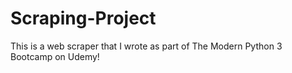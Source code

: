 # Scraping-Project
This is a web scraper that I wrote as part of The Modern Python 3 Bootcamp on Udemy!
